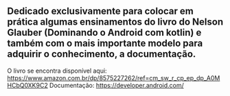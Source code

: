 Dedicado exclusivamente para colocar em prática algumas ensinamentos do livro do Nelson Glauber (Dominando o Android com kotlin) e também com o mais importante modelo para adquirir o conhecimento,
a documentação.
-
O livro se encontra disponível aqui: https://www.amazon.com.br/dp/8575227262/ref=cm_sw_r_cp_ep_dp_A0MHCbQ0XK9C2
Documentação: https://developer.android.com/
